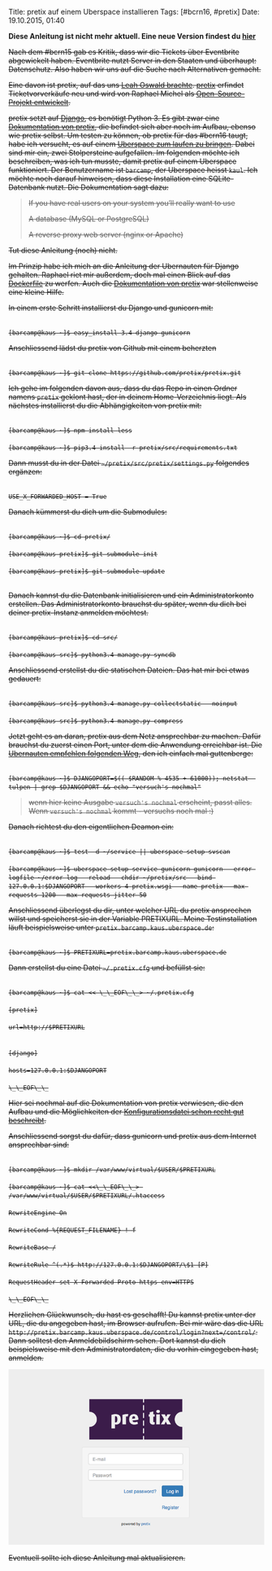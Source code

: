 Title: pretix auf einem Uberspace installieren
Tags: [#bcrn16, #pretix]
Date: 19.10.2015, 01:40

**Diese Anleitung ist nicht mehr aktuell. Eine neue Version findest du [hier](/2018/pretix-auf-einem-uberspace/)**

<del>Nach dem #bcrn15 gab es Kritik, dass wir die Tickets über Eventbrite abgewickelt haben. Eventbrite nutzt Server in den Staaten und überhaupt: Datenschutz. Also haben wir uns auf die Suche nach Alternativen gemacht.</del>

<del>Eine davon ist pretix, auf das uns [Leah Oswald brachte](https://twitter.com/_nazco_/status/611583006302695426). [pretix](http://pretix.eu) erfindet Ticketvorverkäufe neu und wird von Raphael Michel als [Open-Source-Projekt entwickelt](https://github.com/pretix/pretix).</del>

<del>pretix setzt auf [Django](https://www.djangoproject.com), es benötigt Python 3. Es gibt zwar eine [Dokumentation von pretix](http://docs.pretix.eu/en/latest/index.html), die befindet sich aber noch im Aufbau, ebenso wie pretix selbst. Um testen zu können, ob pretix für das #bcrn16 taugt, habe ich versucht, es auf einem [Uberspace zum laufen zu bringen](https://wiki.uberspace.de/cool:django). Dabei sind mir ein, zwei Stolpersteine aufgefallen. Im folgenden möchte ich beschreiben, was ich tun musste, damit pretix auf einem Uberspace funktioniert. Der Benutzername ist `barcamp`, der  Uberspace heisst `kaul`. Ich möchte noch darauf hinweisen, dass diese Installation eine SQLite-Datenbank nutzt. Die Dokumentation sagt dazu:</del>

> <del>If you have real users on your system you’ll really want to use</del>
>
> <del>A database (MySQL or PostgreSQL)</del>
>
> <del>A reverse proxy web server (nginx or Apache)</del>

<del>Tut diese Anleitung (noch) nicht.</del>

<del>Im Prinzip habe ich mich an die Anleitung der Ubernauten für Django gehalten. Raphael riet mir außerdem, doch mal einen Blick auf das [Dockerfile](https://github.com/pretix/pretix/tree/master/deployment/docker/standalone) zu werfen. Auch die [Dokumentation von pretix](http://docs.pretix.eu/en/latest/index.html) war stellenweise eine kleine Hilfe.</del>

<del>In einem erste Schritt installierst du Django und gunicorn mit:</del>

<code>
<del>[barcamp@kaus ~]$ easy_install-3.4 django gunicorn</del>
</code>

<del>Anschliessend lädst du pretix von Github mit einem beherzten </del>

<code>
<del>[barcamp@kaus ~]$ git clone https://github.com/pretix/pretix.git</del>
</code>

<del>Ich gehe im folgenden davon aus, dass du das Repo in einen Ordner namens `pretix` geklont hast, der in deinem Home-Verzeichnis liegt. Als nächstes installierst du die Abhängigkeiten von pretix mit:</del>

<code>
<del>[barcamp@kaus ~]$ npm install less</del></br>
<del>[barcamp@kaus ~]$ pip3.4 install -r pretix/src/requirements.txt</del>
</code>

<del>Dann musst du in der Datei `~/pretix/src/pretix/settings.py` folgendes ergänzen:</del>

<code>
<del>USE_X_FORWARDED_HOST = True</del>
</code>

<del>Danach kümmerst du dich um die Submodules:</del>

<code>
<del>[barcamp@kaus ~]$ cd pretix/</del></br>
<del>[barcamp@kaus pretix]$ git submodule init</del></br>
<del>[barcamp@kaus pretix]$ git submodule update</del></br>
</code>

<del>Danach kannst du die Datenbank initialisieren und ein Administratorkonto erstellen. Das Administratorkonto brauchst du später, wenn du dich bei deiner pretix-Instanz anmelden möchtest.</del>

<code>
<del>[barcamp@kaus pretix]$ cd src/</del></br>
<del>[barcamp@kaus src]$ python3.4 manage.py syncdb</del>
</code>

<del>Anschliessend erstellst du die statischen Dateien. Das hat mir bei etwas gedauert:</del>

<code>
<del>[barcamp@kaus src]$ python3.4 manage.py collectstatic --noinput</del></br>
<del>[barcamp@kaus src]$ python3.4 manage.py compress</del>
</code>

<del>Jetzt geht es an daran, pretix aus dem Netz ansprechbar zu machen. Dafür brauchst du zuerst einen Port, unter dem die Anwendung erreichbar ist. Die [Ubernauten empfehlen folgenden Weg](https://wiki.uberspace.de/cool:django#deamon_einrichten), den ich einfach mal guttenberge:</del>

<code>
<del>[barcamp@kaus ~]$ DJANGOPORT=$(( $RANDOM % 4535 + 61000)); netstat -tulpen | grep $DJANGOPORT && echo "versuch's nochmal"</del>
</code>

>  <del>wenn hier keine Ausgabe `versuch's nochmal` erscheint, passt alles. Wenn `versuch's nochmal` kommt - versuchs noch mal :)</del>

<del>Danach richtest du den eigentlichen Deamon ein:</del>

<code>
<del>[barcamp@kaus ~]$ test -d ~/service || uberspace-setup-svscan</del></br>
<del>[barcamp@kaus ~]$ uberspace-setup-service gunicorn gunicorn --error-logfile ~/error-log --reload --chdir ~/pretix/src --bind 127.0.0.1:$DJANGOPORT --workers 4 pretix.wsgi --name pretix --max-requests 1200 --max-requests-jitter 50</del>
</code>

<del>Anschliessend überlegst du dir, unter welcher URL du pretix ansprechen willst und speicherst sie in der Variable PRETIXURL. Meine Testinstallation läuft beispielsweise unter `pretix.barcamp.kaus.uberspace.de`:</del>

<code>
<del>[barcamp@kaus ~]$ PRETIXURL=pretix.barcamp.kaus.uberspace.de</del>
</code>

<del>Dann erstellst du eine Datei `~/.pretix.cfg` und befüllst sie:</del>

<code>
<del>[barcamp@kaus ~]$ cat << \_\_EOF\_\_> ~/.pretix.cfg</del></br>
<del>[pretix]</del></br>
<del>url=http://$PRETIXURL</del></br></del></br>
<del>[django]</del></br>
<del>hosts=127.0.0.1:$DJANGOPORT</del></br>
<del>\_\_EOF\_\_</del>
</code>

<del>Hier sei nochmal auf die Dokumentation von pretix verwiesen, die den Aufbau und die Möglichkeiten der [Konfigurationsdatei schon recht gut beschreibt](http://docs.pretix.eu/en/latest/admin/config.html).

<del>Anschliessend sorgst du dafür, dass gunicorn und pretix aus dem Internet ansprechbar sind:

<code>
<del>[barcamp@kaus ~]$ mkdir /var/www/virtual/$USER/$PRETIXURL</del></br>
<del>[barcamp@kaus ~]$ cat <<\_\_EOF\_\_> /var/www/virtual/$USER/$PRETIXURL/.htaccess<br>
<del>RewriteEngine On</del></br>
<del>RewriteCond %{REQUEST_FILENAME} !-f</del></br>
<del>RewriteBase /</del></br>
<del>RewriteRule ^(.*)$ http://127.0.0.1:$DJANGOPORT/\$1 [P]</del></br>
<del>RequestHeader set X-Forwarded-Proto https env=HTTPS</del></br>
<del>\_\_EOF\_\_</del>
</code>

<del>Herzlichen Glückwunsch, du hast es geschafft! Du kannst pretix unter der URL, die du angegeben hast, im Browser aufrufen. Bei mir wäre das die URL `http://pretix.barcamp.kaus.uberspace.de/control/login?next=/control/`. Dann solltest den Anmeldebildschirm sehen. Dort kannst du dich beispielsweise mit den Administratordaten, die du vorhin eingegeben hast, anmelden.</del>

![Anmeldebildschirm von pretix](/img/IMG_99.png)

<del>Eventuell sollte ich diese Anleitung mal aktualisieren.</del>
